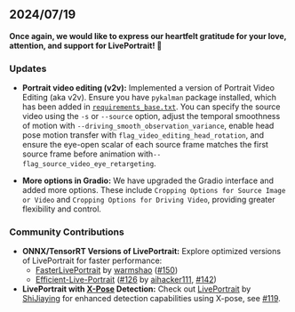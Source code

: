 ## 2024/07/19

**Once again, we would like to express our heartfelt gratitude for your love, attention, and support for LivePortrait! 🎉**

### Updates

- <strong>Portrait video editing (v2v):</strong> Implemented a version of Portrait Video Editing (aka v2v). Ensure you have `pykalman` package installed, which has been added in [`requirements_base.txt`](../../../requirements_base.txt). You can specify the source video using the `-s` or `--source` option,  adjust the temporal smoothness of motion with `--driving_smooth_observation_variance`, enable head pose motion transfer with `flag_video_editing_head_rotation`, and ensure the eye-open scalar of each source frame matches the first source frame before animation with`--flag_source_video_eye_retargeting`.

- <strong>More options in Gradio:</strong> We have upgraded the Gradio interface and added more options. These include `Cropping Options for Source Image or Video` and `Cropping Options for Driving Video`, providing greater flexibility and control.


### Community Contributions

- **ONNX/TensorRT Versions of LivePortrait:** Explore optimized versions of LivePortrait for faster performance:
  - [FasterLivePortrait](https://github.com/warmshao/FasterLivePortrait) by [warmshao](https://github.com/warmshao) ([#150](https://github.com/KwaiVGI/LivePortrait/issues/150))
  - [Efficient-Live-Portrait](https://github.com/aihacker111/Efficient-Live-Portrait) ([#126](https://github.com/KwaiVGI/LivePortrait/issues/126) by [aihacker111](https://github.com/aihacker111/Efficient-Live-Portrait), [#142](https://github.com/KwaiVGI/LivePortrait/issues/142))
- **LivePortrait with [X-Pose](https://github.com/IDEA-Research/X-Pose) Detection:** Check out [LivePortrait](https://github.com/ShiJiaying/LivePortrait) by [ShiJiaying](https://github.com/ShiJiaying) for enhanced detection capabilities using X-pose, see [#119](https://github.com/KwaiVGI/LivePortrait/issues/119).
